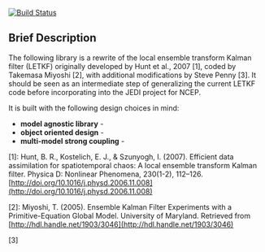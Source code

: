 [![Build Status](https://travis-ci.org/travissluka/UMD-LETKF.svg?branch=dev)](https://travis-ci.org/travissluka/UMD-LETKF)

Brief Description
----------
The following library is a rewrite of the local ensemble transform Kalman filter (LETKF) originally developed by Hunt et al., 2007 [1], coded by Takemasa Miyoshi [2], with additional modifications by Steve Penny [3]. It should be seen as an intermediate step of generalizing the current LETKF code before incorporating into the JEDI project for NCEP. 

It is built with the following design choices in mind:

* **model agnostic library** -
* **object oriented design** - 
* **multi-model strong coupling** - 

[1]: Hunt, B. R., Kostelich, E. J., & Szunyogh, I. (2007). Efficient data assimilation for spatiotemporal chaos: A local ensemble transform Kalman filter. Physica D: Nonlinear Phenomena, 230(1-2), 112–126. [http://doi.org/10.1016/j.physd.2006.11.008](http://doi.org/10.1016/j.physd.2006.11.008)

[2]: Miyoshi, T. (2005). Ensemble Kalman Filter Experiments with a Primitive-Equation Global Model. University of Maryland. Retrieved from [http://hdl.handle.net/1903/3046](http://hdl.handle.net/1903/3046)

[3]